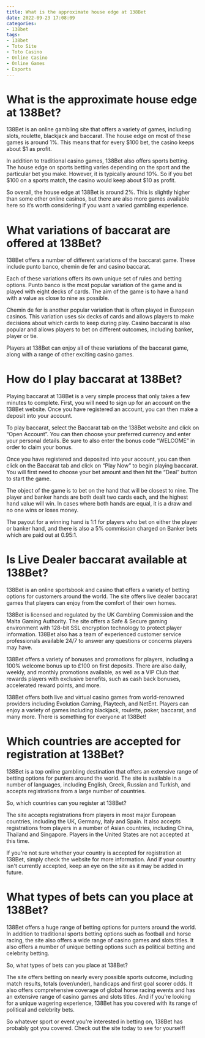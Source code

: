 ```yaml
---
title: What is the approximate house edge at 138Bet
date: 2022-09-23 17:08:09
categories:
- 138bet
tags:
- 138bet
- Toto Site
- Toto Casino
- Online Casino
- Online Games
- Esports
---
```



#  What is the approximate house edge at 138Bet?

138Bet is an online gambling site that offers a variety of games, including slots, roulette, blackjack and baccarat. The house edge on most of these games is around 1%. This means that for every $100 bet, the casino keeps about $1 as profit.

In addition to traditional casino games, 138Bet also offers sports betting. The house edge on sports betting varies depending on the sport and the particular bet you make. However, it is typically around 10%. So if you bet $100 on a sports match, the casino would keep about $10 as profit.

So overall, the house edge at 138Bet is around 2%. This is slightly higher than some other online casinos, but there are also more games available here so it’s worth considering if you want a varied gambling experience.

#  What variations of baccarat are offered at 138Bet?

138Bet offers a number of different variations of the baccarat game. These include punto banco, chemin de fer and casino baccarat.

Each of these variations offers its own unique set of rules and betting options. Punto banco is the most popular variation of the game and is played with eight decks of cards. The aim of the game is to have a hand with a value as close to nine as possible.

Chemin de fer is another popular variation that is often played in European casinos. This variation uses six decks of cards and allows players to make decisions about which cards to keep during play. Casino baccarat is also popular and allows players to bet on different outcomes, including banker, player or tie.

Players at 138Bet can enjoy all of these variations of the baccarat game, along with a range of other exciting casino games.

#  How do I play baccarat at 138Bet?

Playing baccarat at 138Bet is a very simple process that only takes a few minutes to complete. First, you will need to sign up for an account on the 138Bet website. Once you have registered an account, you can then make a deposit into your account.

To play baccarat, select the Baccarat tab on the 138Bet website and click on “Open Account”. You can then choose your preferred currency and enter your personal details. Be sure to also enter the bonus code “WELCOME” in order to claim your bonus.

Once you have registered and deposited into your account, you can then click on the Baccarat tab and click on “Play Now” to begin playing baccarat. You will first need to choose your bet amount and then hit the “Deal” button to start the game.

The object of the game is to bet on the hand that will be closest to nine. The player and banker hands are both dealt two cards each, and the highest hand value will win. In cases where both hands are equal, it is a draw and no one wins or loses money.

The payout for a winning hand is 1:1 for players who bet on either the player or banker hand, and there is also a 5% commission charged on Banker bets which are paid out at 0.95:1.

#  Is Live Dealer baccarat available at 138Bet?

138Bet is an online sportsbook and casino that offers a variety of betting options for customers around the world. The site offers live dealer baccarat games that players can enjoy from the comfort of their own homes.

138Bet is licensed and regulated by the UK Gambling Commission and the Malta Gaming Authority. The site offers a Safe & Secure gaming environment with 128-bit SSL encryption technology to protect player information. 138Bet also has a team of experienced customer service professionals available 24/7 to answer any questions or concerns players may have.

138Bet offers a variety of bonuses and promotions for players, including a 100% welcome bonus up to £100 on first deposits. There are also daily, weekly, and monthly promotions available, as well as a VIP Club that rewards players with exclusive benefits, such as cash back bonuses, accelerated reward points, and more.

138Bet offers both live and virtual casino games from world-renowned providers including Evolution Gaming, Playtech, and NetEnt. Players can enjoy a variety of games including blackjack, roulette, poker, baccarat, and many more. There is something for everyone at 138Bet!

#  Which countries are accepted for registration at 138Bet?

138Bet is a top online gambling destination that offers an extensive range of betting options for punters around the world. The site is available in a number of languages, including English, Greek, Russian and Turkish, and accepts registrations from a large number of countries.

So, which countries can you register at 138Bet?

The site accepts registrations from players in most major European countries, including the UK, Germany, Italy and Spain. It also accepts registrations from players in a number of Asian countries, including China, Thailand and Singapore. Players in the United States are not accepted at this time.

If you're not sure whether your country is accepted for registration at 138Bet, simply check the website for more information. And if your country isn't currently accepted, keep an eye on the site as it may be added in future.

# What types of bets can you place at 138Bet?

138Bet offers a huge range of betting options for punters around the world. In addition to traditional sports betting options such as football and horse racing, the site also offers a wide range of casino games and slots titles. It also offers a number of unique betting options such as political betting and celebrity betting.

So, what types of bets can you place at 138Bet?

The site offers betting on nearly every possible sports outcome, including match results, totals (over/under), handicaps and first goal scorer odds. It also offers comprehensive coverage of global horse racing events and has an extensive range of casino games and slots titles. And if you're looking for a unique wagering experience, 138Bet has you covered with its range of political and celebrity bets.

So whatever sport or event you're interested in betting on, 138Bet has probably got you covered. Check out the site today to see for yourself!